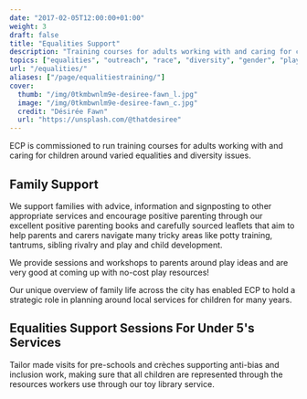```yaml
---
date: "2017-02-05T12:00:00+01:00"
weight: 3
draft: false
title: "Equalities Support"
description: "Training courses for adults working with and caring for children around varied equalities and diversity issues."
topics: ["equalities", "outreach", "race", "diversity", "gender", "play", "parenting", "childcare", "child development", "potty training", "tantrums", "sibling rivalry"]
url: "/equalities/"
aliases: ["/page/equalitiestraining/"]
cover:
  thumb: "/img/0tkmbwnlm9e-desiree-fawn_l.jpg"
  image: "/img/0tkmbwnlm9e-desiree-fawn_c.jpg"
  credit: "Désirée Fawn"
  url: "https://unsplash.com/@thatdesiree"
---
```


ECP is commissioned to run training courses for adults working with and caring for children around varied equalities and 
diversity issues.

## Family Support

We support families with advice, information and signposting to other appropriate services and encourage positive 
parenting through our excellent positive parenting books and carefully sourced leaflets that aim to help parents and 
carers navigate many tricky areas like potty training, tantrums, sibling rivalry and play and child development.

We provide sessions and workshops to parents around play ideas and are very good at coming up with no-cost play 
resources!

Our unique overview of family life across the city has enabled ECP to hold a strategic role in planning around local 
services for children for many years.

## Equalities Support Sessions For Under 5's Services

Tailor made visits for pre-schools and crèches supporting anti-bias and inclusion work, making sure that all children 
are represented through the resources workers use through our toy library service.

